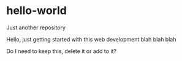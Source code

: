 # hello-world
Just another repository

Hello, just getting started with this web development blah blah blah

Do I need to keep this, delete it or add to it?

